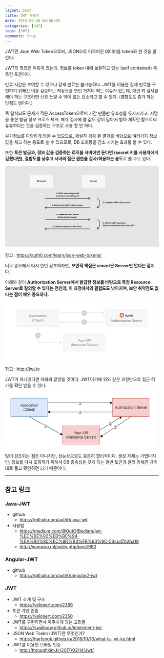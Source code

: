 ```yaml
---
layout: post
title: JWT 사용기
date: 2018-09-26 00:00:00
categories: [JWT]
tags: [JWT]
comments: true
---
```

JWT란 Json Web Token으로써, JSON으로 이루어진 데이터를 token화 한 것을 말한다.

JWT의 특징은 여럿이 있는데, 정보를 token 내에 보유하고 있는 (self contained) 독특한 토큰이다.

만료 시간은 부여할 수 있으나 강제 만료는 불가능하다.
JWT를 이용한 강제 만료를 구현하기 위해선 이를 검증하는 저장소를 한번 거쳐야 되는 이슈가 있는데, 매번 키 검사를 해야 하는 구조라면 신경 쓰일 수 밖에 없는 요소라고 할 수 있다. (결합도도 증가 하는 단점도 덤이다.)

즉 탈취되도 문제가 적은 AccessToken으로써 기간 만큼만 유효성을 유지시키고, 서명을 통한 발급 정보 크로스 체크, 해쉬 검사에 쓸 값도 같이 담아서 받아 재확인 함으로써 유효하다는 것을 검증하는 구조로 사용 할 만 하다.

부가정보를 다양하게 담을 수 있으므로, 확실히 검증 된 결과를 바탕으로 여러가지 정보 값을 체크 하는 용도로 쓸 수 있으므로, DB 조회량을 감소 시키는 효과를 볼 수 있다.

또한 **토큰 발급과, 정보 값을 검증하는 로직을 서버에만 둔다면 (secret 키를 사용자에게 감췄다면), 결합도를 낮추고 서버의 접근 권한을 검사/허용하는 용도**로 쓸 수도 있다.

![json_web_tokens](/images/json_web_tokens.png)

참고 : <https://auth0.com/learn/json-web-tokens/>

너무 중요해서 다시 한번 강조하자면, **보안적 핵심은 secret은 Server만 안다는 점**이다.

아래와 같이 **Authorization Server에서 발급한 정보를 바탕으로 특정 Resource Server로 질의할 수 있다는 점인데, 이 과정에서의 결합도도 낮아지며, 보안 취약점도 없다는 점이 매우 중요하다.**


![jwt_client-credentials-grant](/images/jwt_client-credentials-grant.png)

참고 : <http://jwt.io>

JWT가 아니었다면 아래와 같았을 것이다.
JWT이기에 위와 같은 과정만으로 접근 허가를 확인 받을 수 있다.

![jwt_before](/images/jwt_before.png)

많이 강조되는 점은 아니지만, 성능상으로도 충분히 합리적이다. 생성 자체는 가볍다지만, 정보를 다시 조회하기 위해서 DB 종속성을 갖게 되는 일반 토큰과 달리 정해진 규칙대로 풀고 확인하면 되기 때문이다.

---
## 참고 링크

### Java-JWT
* github
    * <https://github.com/auth0/java-jwt>
* 사용법
    * <https://medium.com/@OutOfBedlam/jwt-%EC%9E%90%EB%B0%94-%EA%B0%80%EC%9D%B4%EB%93%9C-53ccd7b2ba10>
    * <http://wonwoo.ml/index.php/post/980>

### Angular-JWT
* github
    * <https://github.com/auth0/angular2-jwt>

### JWT
* JWT 소개 및 구조
    * <https://velopert.com/2389>
* 토큰 기반 인증
    * <https://velopert.com/2350>
* JWT를 구현하면서 마주치게 되는 고민들
    * <https://swalloow.github.io/implement-jwt>
* JSON Web Toekn (JWT)란 무엇인가?
    * <https://harfangk.github.io/2016/10/16/what-is-jwt-ko.html>
* JWT를 이용한 모바일 인증
    * <http://throughkim.kr/2017/03/14/Jwt/>